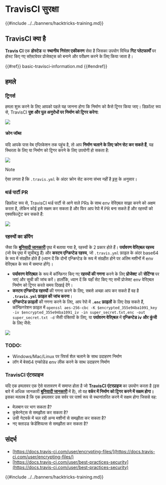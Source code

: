 # TravisCI सुरक्षा

{{#include ../../banners/hacktricks-training.md}}

## TravisCI क्या है

**Travis CI** एक **होस्टेड** या **स्थानीय** **निरंतर एकीकरण** सेवा है जिसका उपयोग विभिन्न **गिट प्लेटफार्मों** पर होस्ट किए गए सॉफ़्टवेयर प्रोजेक्ट्स को बनाने और परीक्षण करने के लिए किया जाता है।

{{#ref}}
basic-travisci-information.md
{{#endref}}

## हमले

### ट्रिगर्स

हमला शुरू करने के लिए आपको पहले यह जानना होगा कि निर्माण को कैसे ट्रिगर किया जाए। डिफ़ॉल्ट रूप से, TravisCI **पुश और पुल अनुरोधों पर निर्माण को ट्रिगर करेगा**:

![](<../../images/image (145).png>)

#### क्रोन जॉब्स

यदि आपके पास वेब एप्लिकेशन तक पहुंच है, तो आप **निर्माण चलाने के लिए क्रोन सेट कर सकते हैं**, यह स्थिरता के लिए या निर्माण को ट्रिगर करने के लिए उपयोगी हो सकता है:

![](<../../images/image (243).png>)

> [!NOTE]
> ऐसा लगता है कि `.travis.yml` के अंदर क्रोन सेट करना संभव नहीं है [इस](https://github.com/travis-ci/travis-ci/issues/9162) के अनुसार।

### थर्ड पार्टी PR

डिफ़ॉल्ट रूप से, TravisCI थर्ड पार्टी से आने वाले PRs के साथ env वेरिएबल साझा करने को अक्षम करता है, लेकिन कोई इसे सक्षम कर सकता है और फिर आप रेपो में PR बना सकते हैं और रहस्यों को एक्सफिल्ट्रेट कर सकते हैं:

![](<../../images/image (208).png>)

### रहस्यों का डंपिंग

जैसा कि [**बुनियादी जानकारी**](basic-travisci-information.md) पृष्ठ में बताया गया है, रहस्यों के 2 प्रकार होते हैं। **पर्यावरण वेरिएबल रहस्य** (जो वेब पृष्ठ में सूचीबद्ध हैं) और **कस्टम एन्क्रिप्टेड रहस्य**, जो `.travis.yml` फ़ाइल के अंदर base64 के रूप में संग्रहीत होते हैं (ध्यान दें कि दोनों एन्क्रिप्टेड के रूप में संग्रहीत होने पर अंतिम मशीनों में env वेरिएबल के रूप में समाप्त होंगे)।

- **पर्यावरण वेरिएबल** के रूप में कॉन्फ़िगर किए गए **रहस्यों की गणना** करने के लिए **प्रोजेक्ट** की **सेटिंग्स** पर जाएं और सूची की जांच करें। हालाँकि, ध्यान दें कि यहाँ सेट किए गए सभी प्रोजेक्ट env वेरिएबल निर्माण को ट्रिगर करते समय दिखाई देंगे।
- **कस्टम एन्क्रिप्टेड रहस्यों** की गणना करने के लिए, सबसे अच्छा आप कर सकते हैं वह है **`.travis.yml` फ़ाइल की जांच करना**।
- **एन्क्रिप्टेड फ़ाइलों** की गणना करने के लिए, आप रेपो में **`.enc` फ़ाइलों** के लिए देख सकते हैं, कॉन्फ़िगरेशन फ़ाइल में `openssl aes-256-cbc -K $encrypted_355e94ba1091_key -iv $encrypted_355e94ba1091_iv -in super_secret.txt.enc -out super_secret.txt -d` जैसी पंक्तियों के लिए, या **पर्यावरण वेरिएबल** में **एन्क्रिप्टेड iv और कुंजी** के लिए जैसे:

![](<../../images/image (81).png>)

### TODO:

- Windows/Mac/Linux पर रिवर्स शेल चलाने के साथ उदाहरण निर्माण
- लॉग में बेस64 एन्कोडेड env लीक करने के साथ उदाहरण निर्माण

### TravisCI एंटरप्राइज

यदि एक हमलावर एक ऐसे वातावरण में समाप्त होता है जो **TravisCI एंटरप्राइज** का उपयोग करता है (इस बारे में अधिक जानकारी [**बुनियादी जानकारी**](basic-travisci-information.md#travisci-enterprise) में है), तो वह **वर्कर में निर्माण को ट्रिगर करने में सक्षम होगा।** इसका मतलब है कि एक हमलावर उस सर्वर पर पार्श्व रूप से स्थानांतरित करने में सक्षम होगा जिससे वह:

- मेज़बान पर भाग सकता है?
- कुबेरनेट्स से समझौता कर सकता है?
- उसी नेटवर्क में चल रही अन्य मशीनों से समझौता कर सकता है?
- नए क्लाउड क्रेडेंशियल्स से समझौता कर सकता है?

## संदर्भ

- [https://docs.travis-ci.com/user/encrypting-files/](https://docs.travis-ci.com/user/encrypting-files/)
- [https://docs.travis-ci.com/user/best-practices-security](https://docs.travis-ci.com/user/best-practices-security)

{{#include ../../banners/hacktricks-training.md}}
